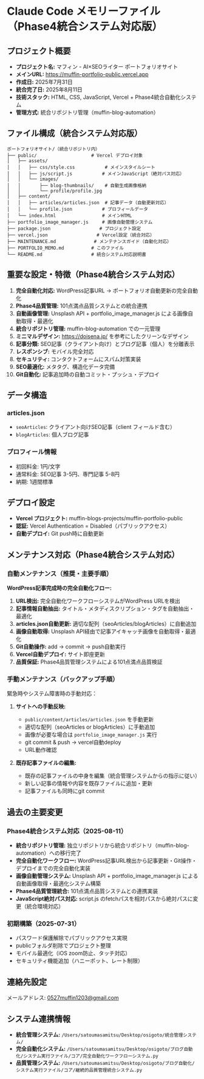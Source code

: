 # Claude Code メモリーファイル（Phase4統合システム対応版）

## プロジェクト概要
- **プロジェクト名:** マフィン - AI×SEOライター ポートフォリオサイト
- **メインURL:** https://muffin-portfolio-public.vercel.app
- **作成日:** 2025年7月31日
- **統合完了日:** 2025年8月11日
- **技術スタック:** HTML, CSS, JavaScript, Vercel + Phase4統合自動化システム
- **管理方式:** 統合リポジトリ管理（muffin-blog-automation）

## ファイル構成（統合システム対応版）
```
ポートフォリオサイト/（統合リポジトリ内）
├── public/                    # Vercel デプロイ対象
│   ├── assets/
│   │   ├── css/style.css           # メインスタイルシート
│   │   ├── js/script.js           # メインJavaScript（絶対パス対応）
│   │   └── images/
│   │       ├── blog-thumbnails/    # 自動生成画像格納
│   │       └── profile/profile.jpg
│   ├── content/
│   │   ├── articles/articles.json  # 記事データ（自動更新対応）
│   │   └── profile.json           # プロフィールデータ
│   └── index.html                 # メインHTML
├── portfolio_image_manager.js     # 画像自動管理システム
├── package.json                  # プロジェクト設定
├── vercel.json                  # Vercel設定（統合対応）
├── MAINTENANCE.md              # メンテナンスガイド（自動化対応）
├── PORTFOLIO_MEMO.md          # このファイル
└── README.md                  # 統合システム対応説明書
```

## 重要な設定・特徴（Phase4統合システム対応）
1. **完全自動化対応:** WordPress記事URL → ポートフォリオ自動更新の完全自動化
2. **Phase4品質管理:** 101点満点品質システムとの統合連携
3. **自動画像管理:** Unsplash API + portfolio_image_manager.js による画像自動取得・最適化
4. **統合リポジトリ管理:** muffin-blog-automation での一元管理
5. **ミニマルデザイン:** https://doisena.jp/ を参考にしたクリーンなデザイン
6. **記事分類:** SEO記事（クライアント向け）とブログ記事（個人）を分離表示
7. **レスポンシブ:** モバイル完全対応
8. **セキュリティ:** コンタクトフォームにスパム対策実装
9. **SEO最適化:** メタタグ、構造化データ完備
10. **Git自動化:** 記事追加時の自動コミット・プッシュ・デプロイ

## データ構造
### articles.json
- `seoArticles`: クライアント向けSEO記事（client フィールド含む）
- `blogArticles`: 個人ブログ記事

### プロフィール情報
- 初回料金: 1円/文字
- 通常料金: SEO記事 3-5円、専門記事 5-8円
- 納期: 1週間標準

## デプロイ設定
- **Vercel プロジェクト:** muffin-blogs-projects/muffin-portfolio-public
- **認証:** Vercel Authentication = Disabled（パブリックアクセス）
- **自動デプロイ:** Git push時に自動更新

## メンテナンス対応（Phase4統合システム対応）

### **自動メンテナンス（推奨・主要手順）**
**WordPress記事完成時の完全自動化フロー:**
1. **URL検出:** 完全自動化ワークフローシステムがWordPress URLを検出
2. **記事情報自動抽出:** タイトル・メタディスクリプション・タグを自動抽出・最適化
3. **articles.json自動更新:** 適切な配列（seoArticles/blogArticles）に自動追加
4. **画像自動取得:** Unsplash API経由で記事アイキャッチ画像を自動取得・最適化
5. **Git自動操作:** add → commit → push自動実行
6. **Vercel自動デプロイ:** サイト即座更新
7. **品質保証:** Phase4品質管理システムによる101点満点品質検証

### **手動メンテナンス（バックアップ手順）**
緊急時やシステム障害時の手動対応：
1. **サイトへの手動反映:**
   - `public/content/articles/articles.json` を手動更新
   - 適切な配列（seoArticles or blogArticles）に手動追加
   - 画像が必要な場合は `portfolio_image_manager.js` 実行
   - git commit & push → vercel自動deploy
   - URL動作確認

2. **既存記事ファイルの編集:**
   - 既存の記事ファイルの中身を編集（統合管理システムからの指示に従い）
   - 新しい記事の情報や内容を既存ファイルに追加・更新
   - 記事ファイルも同時にgit commit

## 過去の主要変更
### **Phase4統合システム対応（2025-08-11）**
- **統合リポジトリ管理:** 独立リポジトリから統合リポジトリ（muffin-blog-automation）への移行完了
- **完全自動化ワークフロー:** WordPress記事URL検出から記事更新・Git操作・デプロイまでの完全自動化実装
- **画像自動管理システム:** Unsplash API + portfolio_image_manager.js による自動画像取得・最適化システム構築
- **Phase4品質管理統合:** 101点満点品質システムとの連携実装
- **JavaScript絶対パス対応:** script.js のfetchパスを相対パスから絶対パスに変更（統合環境対応）

### **初期構築（2025-07-31）**
- パスワード保護解除でパブリックアクセス実現
- publicフォルダ削除でプロジェクト整理
- モバイル最適化（iOS zoom防止、タッチ対応）
- セキュリティ機能追加（ハニーポット、レート制限）

## 連絡先設定
メールアドレス: 0527muffin1203@gmail.com

## システム連携情報
- **統合管理システム:** `/Users/satoumasamitsu/Desktop/osigoto/統合管理システム/`
- **完全自動化システム:** `/Users/satoumasamitsu/Desktop/osigoto/ブログ自動化/システム実行ファイル/コア/完全自動化ワークフローシステム.py`
- **品質管理システム:** `/Users/satoumasamitsu/Desktop/osigoto/ブログ自動化/システム実行ファイル/コア/継続的品質管理統合システム.py`